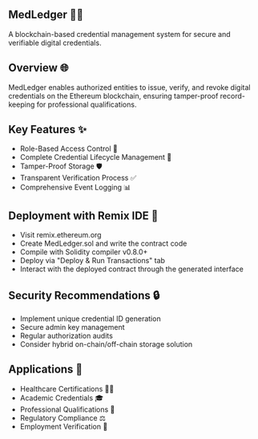 MedLedger 🏥🔗
---------
A blockchain-based credential management system for secure and verifiable digital credentials.

Overview 🌐
---------
MedLedger enables authorized entities to issue, verify, and revoke digital credentials on the Ethereum blockchain, ensuring tamper-proof record-keeping for professional qualifications.

Key Features ✨
-------------------
- Role-Based Access Control 🔑
- Complete Credential Lifecycle Management 📝
- Tamper-Proof Storage 🛡️
- Transparent Verification Process ✅
- Comprehensive Event Logging 📊

Deployment with Remix IDE 🚀
-------------
- Visit remix.ethereum.org
- Create MedLedger.sol and write the contract code
- Compile with Solidity compiler v0.8.0+
- Deploy via "Deploy & Run Transactions" tab
- Interact with the deployed contract through the generated interface

Security Recommendations 🔒
----------
- Implement unique credential ID generation
- Secure admin key management
- Regular authorization audits
- Consider hybrid on-chain/off-chain storage solution

Applications 💼
-------------
- Healthcare Certifications 👨‍⚕️
- Academic Credentials 🎓
- Professional Qualifications 📜
- Regulatory Compliance ⚖️
- Employment Verification 💼
